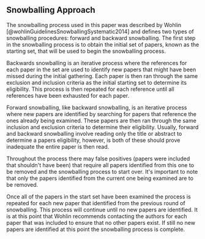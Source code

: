 ## Snowballing Approach

The snowballing process used in this paper was described by Wohlin [@wohlinGuidelinesSnowballingSystematic2014] and defines two types of snowballing procedures: forward and backward snowballing. The first step in the snowballing process is to obtain the initial set of papers, known as the starting set, that will be used to begin the snowballing process.

Backwards snowballing is an iterative process where the references for each paper in the set are used to identify new papers that might have been missed during the initial gathering. Each paper is then ran through the same exclusion and inclusion criteria as the initial starting set to determine its eligibility. This process is then repeated for each reference until all references have been exhausted for each paper.

Forward snowballing, like backward snowballing, is an iterative process where new papers are identified by searching for papers that reference the ones already being examined. These papers are then ran through the same inclusion and exclusion criteria to determine their eligibility. Usually, forward and backward snowballing involve reading only the title or abstract to determine a papers eligibility, however, is both of these should prove inadequate the entire paper is then read.

Throughout the process there may false positives (papers were included that shouldn't have been) that require all papers identified from this one to be removed and the snowballing process to start over. It's important to note that only the papers identified from the current one being examined are to be removed.

Once all of the papers in the start set have been examined the process is repeated for each new paper that identified from the previous round of snowballing. This process will continue until no new papers are identified. It is at this point that Wohlin recommends contacting the authors for each paper that was included to ensure that no other papers exist. If still no new papers are identified at this point the snowballing process is complete.
